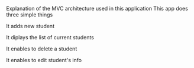 Explanation of the MVC architecture used in this application
This app does three simple things

It adds new student

It diplays the list of current students

It enables to delete a student

It enables to edit student's info

